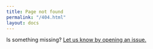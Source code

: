 ```yaml
---
title: Page not found
permalink: "/404.html"
layout: docs
---
```


<p class="lead">Is something missing? <a href="https://github.com/wbfly/webfly.github.io/issues">Let us know by opening an issue.</a></p>

